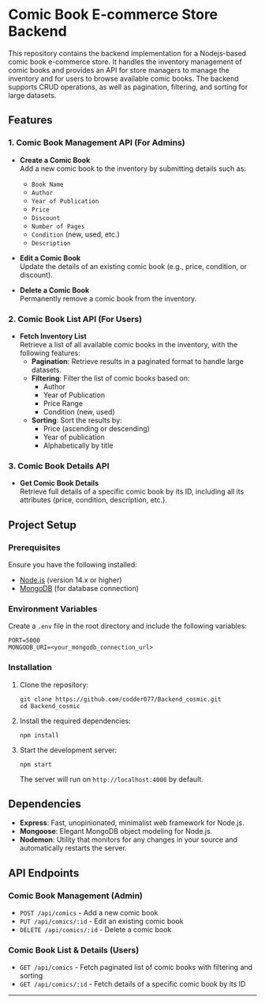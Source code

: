 
# Comic Book E-commerce Store Backend

This repository contains the backend implementation for a Nodejs-based comic book e-commerce store. It handles the inventory management of comic books and provides an API for store managers to manage the inventory and for users to browse available comic books. The backend supports CRUD operations, as well as pagination, filtering, and sorting for large datasets.

## Features

### 1. Comic Book Management API (For Admins)
- **Create a Comic Book**  
   Add a new comic book to the inventory by submitting details such as:
   - `Book Name`
   - `Author`
   - `Year of Publication`
   - `Price`
   - `Discount` 
   - `Number of Pages`
   - `Condition` (new, used, etc.)
   - `Description` 
   
- **Edit a Comic Book**  
   Update the details of an existing comic book (e.g., price, condition, or discount).

- **Delete a Comic Book**  
   Permanently remove a comic book from the inventory.

### 2. Comic Book List API (For Users)
- **Fetch Inventory List**  
   Retrieve a list of all available comic books in the inventory, with the following features:
   - **Pagination**: Retrieve results in a paginated format to handle large datasets.
   - **Filtering**: Filter the list of comic books based on:
     - Author
     - Year of Publication
     - Price Range
     - Condition (new, used)
   - **Sorting**: Sort the results by:
     - Price (ascending or descending)
     - Year of publication
     - Alphabetically by title

### 3. Comic Book Details API
- **Get Comic Book Details**  
   Retrieve full details of a specific comic book by its ID, including all its attributes (price, condition, description, etc.).

## Project Setup

### Prerequisites
Ensure you have the following installed:
- [Node.js](https://nodejs.org/) (version 14.x or higher)
- [MongoDB](https://www.mongodb.com/) (for database connection)

### Environment Variables
Create a `.env` file in the root directory and include the following variables:
```
PORT=5000
MONGODB_URI=<your_mongodb_connection_url>
```

### Installation

1. Clone the repository:
   ```
   git clone https://github.com/codder077/Backend_cosmic.git
   cd Backend_cosmic
   ```

2. Install the required dependencies:
   ```
   npm install
   ```

3. Start the development server:
   ```
   npm start
   ```

   The server will run on `http://localhost:4000` by default.

## Dependencies

- **Express**: Fast, unopinionated, minimalist web framework for Node.js.
- **Mongoose**: Elegant MongoDB object modeling for Node.js.
- **Nodemon**: Utility that monitors for any changes in your source and automatically restarts the server.

## API Endpoints

### Comic Book Management (Admin)
- `POST /api/comics` - Add a new comic book
- `PUT /api/comics/:id` - Edit an existing comic book
- `DELETE /api/comics/:id` - Delete a comic book

### Comic Book List & Details (Users)
- `GET /api/comics` - Fetch paginated list of comic books with filtering and sorting
- `GET /api/comics/:id` - Fetch details of a specific comic book by its ID

---

